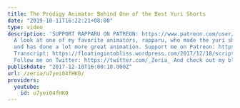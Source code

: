 ```yaml
---
title: The Prodigy Animator Behind One of the Best Yuri Shorts
date: "2019-10-11T16:22:21+08:00"
type: video
description: 'SUPPORT RAPPARU ON PATREON: https://www.patreon.com/user/overview?u=11265959
  A look at one of my favorite animators, rapparu, who made the yuri short Kanamewo
  and has done a lot more great animation. Support me on Patreon: https://www.patreon.com/Zeria
  Transcript: https://floatingintobliss.wordpress.com/2017/12/18/script-the-prodigy-animator-behind-one-of-the-best-yuri-shorts/
  Follow me on Twitter: https://twitter.com/_Zeria_ And check out my blog: https://floatingintobliss.wordpress.com/'
publishdate: "2017-12-18T16:00:10.000Z"
url: /zeria/u7yei04fHK0/
providers:
  youtube:
    id: u7yei04fHK0
---
```

